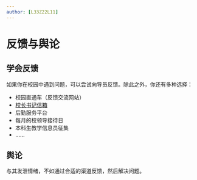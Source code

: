 ```yaml
---
author: [L33Z22L11]
---
```


# 反馈与舆论

## 学会反馈

如果你在校园中遇到问题，可以尝试向导员反馈。除此之外，你还有多种选择：

- 校园直通车（反馈交流网站）
- [校长书记信箱](https://www.xiyou.edu.cn/xxfw/sjxzxx.htm)
- 后勤服务平台
- 每月的校领导接待日
- 本科生教学信息员征集
- ……

## 舆论

与其发泄情绪，不如通过合适的渠道反馈，然后解决问题。
